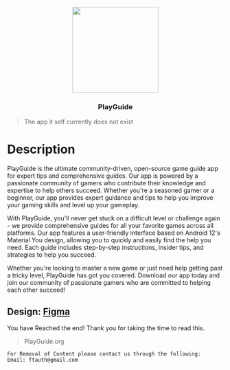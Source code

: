 <p align="center"><img src="https://user-images.githubusercontent.com/51787264/230706043-6b4d0bb0-5c0a-4665-bd25-26477e3ad53f.png" width="200" height="200"></p>

### <p align="center">PlayGuide</p>
> The app it self currently does not exist


# Description

PlayGuide is the ultimate community-driven, open-source game guide app for expert tips and comprehensive guides. Our app is powered by a passionate community of gamers who contribute their knowledge and expertise to help others succeed. Whether you're a seasoned gamer or a beginner, our app provides expert guidance and tips to help you improve your gaming skills and level up your gameplay.

With PlayGuide, you'll never get stuck on a difficult level or challenge again - we provide comprehensive guides for all your favorite games across all platforms. Our app features a user-friendly interface based on Android 12's Material You design, allowing you to quickly and easily find the help you need. Each guide includes step-by-step instructions, insider tips, and strategies to help you succeed. 

Whether you're looking to master a new game or just need help getting past a tricky level, PlayGuide has got you covered. Download our app today and join our community of passionate gamers who are committed to helping each other succeed!

Design: [Figma](https://www.figma.com/file/pvPGHKeqZfzS5Gd1Af1Crt/Mobile-Application-Project-(Project-Unknown)?node-id=0%3A1&t=Nu57jmepN3AdfG6a-1)
-----------------------------------------------------------------------------------------------------------------------------------------------------------
You have Reached the end! Thank you for taking the time to read this.
> PlayGuide.org

```
For Removal of Content please contact us through the following:
Email: ftauth@gmail.com
```
